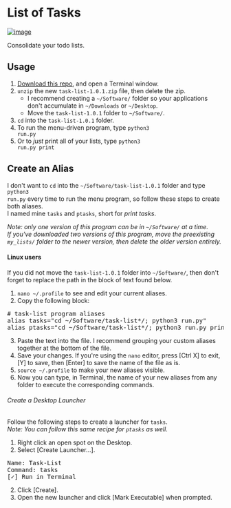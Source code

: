# List of Tasks #

[![image](https://img.shields.io/badge/python-3.x-blue.svg)](https://www.python.org/downloads/)

Consolidate your todo lists.<br>

## Usage ##

 1. [Download this repo](https://github.com/Mas9311/task-list/archive/v1.0.1.zip), and open a Terminal window.
 1. <code>unzip</code> the new <code>task-list-1.0.1.zip</code> file, then delete the zip.
    - I recommend creating a <code>~/Software/</code> folder so your applications don't accumulate in <code>~/Downloads</code> or <code>~/Desktop</code>.
    - Move the <code>task-list-1.0.1</code> folder to <code>~/Software/</code>.
 3. <code>cd</code> into the <code>task-list-1.0.1</code> folder.
 1. To run the menu-driven program, type <code>python3 run.py</code>
 1. Or to *just* print all of your lists, type <code>python3 run.py print</code>


## Create an Alias ##

I don't want to <code>cd</code> into the <code>~/Software/task-list-1.0.1</code> folder and type <code>python3 run.py</code> every time to run the menu program, so follow these steps to create both aliases.<br>
I named mine <code>tasks</code> and <code>ptasks</code>, short for *print tasks*.<br>

*Note: only one version of this program can be in <code>~/Software/</code> at a time.*<br>
*If you've downloaded two versions of this program, move the preexisting <code>my_lists/</code> folder to the newer version, then delete the older version entirely.*

#### Linux users ####

If you did not move the <code>task-list-1.0.1</code> folder into <code>~/Software/</code>, then don't forget to replace the path in the block of text found below.

 1. <code>nano ~/.profile</code> to see and edit your current aliases.
 1. Copy the following block:
<pre># task-list program aliases
alias tasks="cd ~/Software/task-list*/; python3 run.py"
alias ptasks="cd ~/Software/task-list*/; python3 run.py print"</pre>
 3. Paste the text into the file. I recommend grouping your custom aliases together at the bottom of the file.
 1. Save your changes. If you're using the <code>nano</code> editor, press \[Ctrl X] to exit, \[Y] to save, then \[Enter] to save the name of the file as is.
 1. <code>source ~/.profile</code> to make your new aliases visible.
 1. Now you can type, in Terminal, the name of your new aliases from any folder to execute the corresponding commands.

###### Create a Desktop Launcher #####

Follow the following steps to create a launcher for <code>tasks</code>.<br>
*Note: You can follow this same recipe for <code>ptasks</code> as well*.

 1. Right click an open spot on the Desktop.
 1. Select \[Create Launcher...].
<pre>Name: Task-List
Command: tasks
[✓] Run in Terminal</pre>
 2. Click \[Create].
 1. Open the new launcher and click \[Mark Executable] when prompted.

